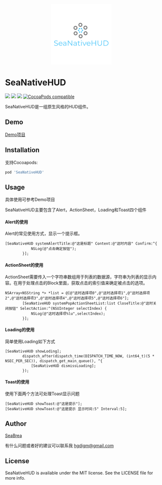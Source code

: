 <center>

![](https://raw.githubusercontent.com/seabrea/SeaNativeHUD/master/logo.png)

</center>

# SeaNativeHUD

![](https://img.shields.io/badge/platform-iOS%209%2B-orange.svg)
![](https://img.shields.io/badge/language-objective--c-blue.svg)
![](https://img.shields.io/badge/license-MIT-ff69b4.svg)
[![CocoaPods compatible](https://img.shields.io/badge/CocoaPods-compatible-green.svg?style=flat)](https://cocoapods.org)

SeaNativeHUD是一组原生风格的HUD组件。

## Demo

[Demo项目](https://github.com/seabrea/SeaNativeHUD)

## Installation

支持Cocoapods:

```ruby
pod 'SeaNativeHUD'
```

## Usage

具体使用可参考Demo项目

SeaNativeHUD主要包含了Alert，ActionSheet，Loading和Toast四个组件

#### Alert的使用

Alert的常见使用方式，显示一个提示框。

```
[SeaNativeHUD systemAlertTitle:@"这是标题" Content:@"这时内容" Confirm:^{
            NSLog(@"点击确定按钮");
        }];

```

#### ActionSheet的使用

ActionSheet需要传入一个字符串数组用于列表的数据源，字符串为列表的显示内容。在用于处理点击的Block里面，获取点击的索引值来确定被点击的选项。

```
NSArray<NSString *> *list = @[@"这时选择项0",@"这时选择项1",@"这时选择项2",@"这时选择项3",@"这时选择项4",@"这时选择项5",@"这时选择项6"];
        [SeaNativeHUD systemPopActionSheetList:list CloseTitle:@"这时关闭按钮" SelectAction:^(NSUInteger selectIndex) {
            NSLog(@"这时选择项%lu",selectIndex);
        }];

```

#### Loading的使用

简单使用Loading如下方式

```
[SeaNativeHUD showLoding];
        dispatch_after(dispatch_time(DISPATCH_TIME_NOW, (int64_t)(5 * NSEC_PER_SEC)), dispatch_get_main_queue(), ^{
            [SeaNativeHUD dismissLoading];
        });

```

#### Toast的使用

使用下面两个方法可处理Toast显示问题

```
[SeaNativeHUD showToast:@"这是提示"];
[SeaNativeHUD showToast:@"这是提示 显示时间:5" Interval:5];

```

## Author

[SeaBrea](https://seabrea.xyz)

有什么问题或者好的建议可以联系我 <hgdigm@gmail.com>

## License

SeaNativeHUD is available under the MIT license. See the LICENSE file for more info.
